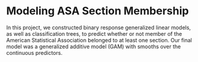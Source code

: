 # Modeling ASA Section Membership

In this project, we constructed binary response generalized linear models, as well as classification trees, to predict whether or not member of the American Statistical Association belonged to at least one section. Our final model was a generalized additive model (GAM) with smooths over the continuous predictors.
